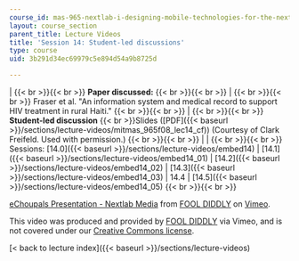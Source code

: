 ```yaml
---
course_id: mas-965-nextlab-i-designing-mobile-technologies-for-the-next-billion-users-fall-2008
layout: course_section
parent_title: Lecture Videos
title: 'Session 14: Student-led discussions'
type: course
uid: 3b291d34ec69979c5e894d54a9b8725d

---
```


|  {{< br >}}{{< br >}} **Paper discussed:** {{< br >}}{{< br >}}  |  {{< br >}}{{< br >}} Fraser et al. "An information system and medical record to support HIV treatment in rural Haiti." {{< br >}}{{< br >}}  |  {{< br >}}{{< br >}} **Student-led discussion**  {{< br >}}Slides ([PDF]({{< baseurl >}}/sections/lecture-videos/mitmas_965f08_lec14_cf)) (Courtesy of Clark Freifeld. Used with permission.) {{< br >}}{{< br >}}  |
|  {{< br >}}{{< br >}} Sessions: [14.0]({{< baseurl >}}/sections/lecture-videos/embed14) &#124; [14.1]({{< baseurl >}}/sections/lecture-videos/embed14_01) &#124; [14.2]({{< baseurl >}}/sections/lecture-videos/embed14_02) &#124; [14.3]({{< baseurl >}}/sections/lecture-videos/embed14_03) &#124; 14.4 &#124; [14.5]({{< baseurl >}}/sections/lecture-videos/embed14_05) {{< br >}}{{< br >}}  

[eChoupals Presentation - Nextlab Media](https://vimeo.com/2053155) from [FOOL DIDDLY](https://vimeo.com/user717518) on [Vimeo](https://vimeo.com).

This video was produced and provided by [FOOL DIDDLY](https://vimeo.com/2053155) via Vimeo, and is not covered under our [Creative Commons license](/terms/#cc).

[< back to lecture index]({{< baseurl >}}/sections/lecture-videos)